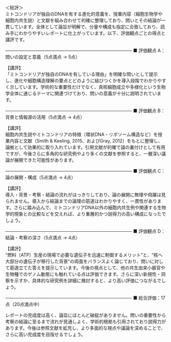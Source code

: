 ＜総評＞  
ミトコンドリアが独自のDNAを有する進化的意義を、授業内容（細胞生物学や細胞内共生説）と文献を組み合わせて的確に整理しており、問いとその結論が一貫しています。全体として論旨が明解で、分量や構成も指定に合致しており、読み手にわかりやすいレポートに仕上がっています。以下、評価観点ごとの得点と講評です。

────────────────────────────────────────
■ 評価観点 A：問いの設定と意義（5点満点 → 5点）

【講評】  
「ミトコンドリアが独自のDNAを有している理由」を明確な問いとして提示し、進化や細胞構造理解の要点とどのように結びつくかを導入段階でわかりやすく示しています。学術的な重要性だけでなく、真核細胞成立や多様化という生物学全体に通じるテーマに関連づけており、問いの意義が十分に説明されています。

────────────────────────────────────────
■ 評価観点 B：背景と情報源の活用（5点満点 → 4点）

【講評】  
細胞内共生説やミトコンドリアの特徴（環状DNA・リボソーム構造など）を授業内容と文献（Smith & Keeling, 2015、およびGray, 2012）をもとに整理し、論拠として効果的に取り入れています。引用文献が的確で論の裏付けとして有用ですが、今後さらに多角的な研究例やより多くの文献を参照すると、一層深い議論が展開できた可能性があります。

────────────────────────────────────────
■ 評価観点 C：論の展開・構成（5点満点 → 4点）

【講評】  
導入・背景・考察・結論の流れがはっきりしており、論の展開に無理や飛躍は見られません。導入から結論までの論理の筋道はわかりやすく、一貫性があります。さらに踏み込んで、ミトコンドリアDNA以外の細胞内共生例や関連する生物学的現象との比較などを交えれば、より重層的かつ説得力の高い構成になったでしょう。

────────────────────────────────────────
■ 評価観点 D：結論・考察の深さ（5点満点 → 4点）

【講評】  
“燃料（ATP）生産の現場で必要な遺伝子を迅速に制御するメリット”と、“核へ大部分の遺伝子が移行した背景”の両面をバランスよく論じており、問いに対して筋道立てた答えを提示しています。今後の視点として、他の共生由来小器官や生物種でのゲノム動態にも触れている点は評価できます。さらに深い新規性・洞察を示すか、具体的な研究例を詳細に検討すると、より高い評価につながるでしょう。

────────────────────────────────────────
■ 総合評価：17点（20点満点中）

レポートの完成度は高く、論旨にほとんど破綻がありません。問いの重要性から考察の結論に至るまで流れが見通しよく、学術的根拠も引用されており説得力があります。今後は参照文献を拡充し、より多面的な視点や議論を深めることで、さらに高い完成度を目指せるでしょう。